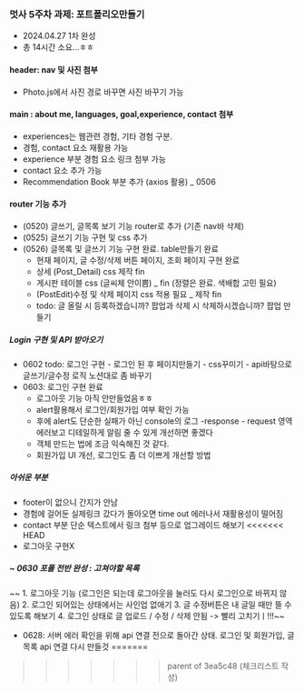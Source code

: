 ### 멋사 5주차 과제: 포트폴리오만들기

- 2024.04.27  1차 완성
- 총 14시간 소요...ㅎㅎ

#### header: nav 및 사진 첨부
- Photo.js에서 사진 경로 바꾸면 사진 바꾸기 가능

#### main : about me, languages, goal,experience, contact 첨부
- experiences는 웹관련 경험, 기타 경험 구분.
- 경험, contact 요소 재활용 가능
- experience 부분 경험 요소 링크 첨부 가능
- contact 요소 추가 가능
- Recommendation Book 부분 추가 (axios 활용) _ 0506


#### router 기능 추가
- (0520) 글쓰기, 글목록 보기 기능 router로 추가 (기존 nav바 삭제)
- (0525) 글쓰기 기능 구현 및 css 추가
- (0526) 글목록 및 글쓰기 기능 구현 완료. table만들기 완료
    - 현재 페이지, 글 수정/삭제 버튼 페이지, 조회 페이지 구현 완료
    - 상세 (Post_Detail) css 제작 fin
    - 게시판 테이블 css (글씨체 안이쁨) _ fin (정렬은 완료. 색배합 고민 필요)
    - (PostEdit)수정 및 삭제 페이지 css 적용 필요  _ 제작 fin
    - todo: 글 올릴 시 등록하겠습니까? 팝업과 삭제 시 삭제하시겠습니까? 팝업 만들기

##### Login 구현 및 API 받아오기
- 0602 todo: 로그인 구현 - 로그인 된 후 페이지만들기 - css꾸미기 - api바탕으로 글쓰기/글수정 로직 노션대로 좀 바꾸기
- 0603: 로그인 구현 완료
    - 로그아웃 기능 아직 안만들었음ㅎㅎ
    - alert활용해서 로그인/회원가입 여부 확인 가능
    - 후에 alert도 단순한 실패가 아닌 console의 로그 -response - request 영역 에러보고 디테일하게 알림 줄 수 있게 개선하면 좋겠다
    - 객체 만드는 법에 조금 익숙해진 것 같다.
    - 회원가입 UI 개선, 로그인도 좀 더 이쁘게 개선할 방법

##### 아쉬운 부분
- footer이 없으니 간지가 안남
- 경험에 걸어둔 실제링크 갔다가 돌아오면 time out 에러나서 재활용성이 떨어짐
- contact 부분 단순 텍스트에서 링크 첨부 등으로 업그레이드 해보기
<<<<<<< HEAD
- 로그아웃 구현X


##### ~ 0630 포폴 전반 완성 : 고쳐야할 목록
~~ 1. 로그아웃 기능 (로그인은 되는데 로그아웃을 눌러도 다시 로그인으로 바뀌지 않음)
2. 로그인 되어있는 상태에서는 사인업 없애기
3. 글 수정버튼은 내 글일 때만 뜰 수 있도록 해보기
4. 로그인 상태로 글 업로드 / 수정 / 삭제 안됨 -> 빨리 고치기ㅣ!!!~~ 

- 0628: 서버 에러 확인을 위해 api 연결 전으로 돌아간 상태. 로그인 및 회원가입, 글목록 api 연결 다시 만들것
=======
>>>>>>> parent of 3ea5c48 (체크리스트 작성)
